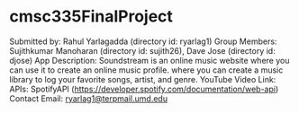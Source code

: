 # cmsc335FinalProject
Submitted by: Rahul Yarlagadda (directory id: ryarlag1)
Group Members: Sujithkumar Manoharan (directory id: sujith26), Dave Jose (directory id: djose)
            App Description: Soundstream is an online music website where you can use it to create an online music profile. 
            where you can create a music library to log your favorite songs, artist, and genre.
            YouTube Video Link: 
            APIs: SpotifyAPI (https://developer.spotify.com/documentation/web-api)
            Contact Email:  ryarlag1@terpmail.umd.edu
